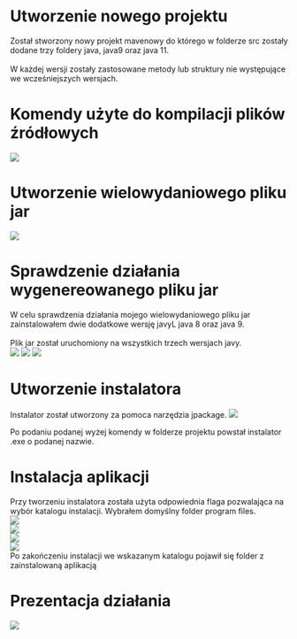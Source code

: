 # Utworzenie nowego projektu
Został stworzony nowy projekt mavenowy do którego w folderze src zostały dodane trzy foldery java, java9 oraz java 11.<br/><br/>
W każdej wersji zostały zastosowane metody lub struktury nie występujące we wcześniejszych wersjach.
# Komendy użyte do kompilacji plików źródłowych 
![](Lab10/assets/javac_version.PNG)
# Utworzenie wielowydaniowego pliku jar 
![](Lab10/assets/jar_create.PNG)
# Sprawdzenie działania wygenereowanego pliku jar

W celu sprawdzenia działania mojego wielowydaniowego pliku jar zainstalowałem dwie dodatkowe wersję javyL
java 8 oraz java 9.</br>
<br/>
Plik jar został uruchomiony na wszystkich trzech wersjach javy.
<br/>
![](Lab10/assets/java8.PNG)
![](Lab10/assets/java9.PNG)
![](Lab10/assets/java1.PNG)

# Utworzenie instalatora
Instalator został utworzony za pomoca narzędzia jpackage.
![](Lab10/assets/instaler.PNG)

Po podaniu podanej wyżej komendy w folderze projektu powstał instalator .exe o podanej nazwie.

# Instalacja aplikacji
Przy tworzeniu instalatora została użyta odpowiednia flaga pozwalająca na wybór katalogu instalacji.
Wybrałem domyślny folder program files.
<br/>
![](Lab10/assets/inst1.PNG)<br/>
![](Lab10/assets/inst2.PNG)<br/>
![](Lab10/assets/inst3.PNG)<br/>
![](Lab10/assets/inst4.PNG)<br/>
Po zakończeniu instalacji we wskazanym katalogu pojawił się folder z zainstalowaną aplikacją

# Prezentacja działania 
![](https://github.com/smachay/java-advanced-techniques/blob/main/Lab_10/assets/dziala.PNG)


